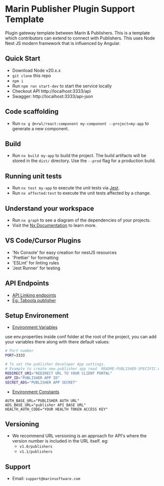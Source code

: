 # Marin Publisher Plugin Support Template

Plugin gateway template between Marin & Publishers. This is a template which contributors can extend to connect with Publishers. This uses Node Nest JS modern framework that is influenced by Angular.

## Quick Start

- Download Node v20.x.x
- `git clone` this repo
- `npm i`
- Run `npm run start-dev` to start the service locally
- Checkout API http://localhost:3333/api
- Swagger: http://localhost:3333/api-json

## Code scaffolding

- Run `nx g @nrwl/react:component my-component --project=my-app` to generate a new component.

## Build

- Run `nx build my-app` to build the project. The build artifacts will be stored in the `dist/` directory. Use the `--prod` flag for a production build.

## Running unit tests

- Run `nx test my-app` to execute the unit tests via [Jest](https://jestjs.io).
- Run `nx affected:test` to execute the unit tests affected by a change.

## Understand your workspace

- Run `nx graph` to see a diagram of the dependencies of your projects.
- Visit the [Nx Documentation](https://nx.dev) to learn more.

## VS Code/Cursor Plugins

- 'Nx Console' for easy creation for nestJS resources
- 'Prettier' for formatting
- 'ESLint' for linting rules
- 'Jest Runner' for testing

## API Endpoints

- [API Linking endpoints](README-API-HANDLING.md)
- [Eg: Taboola publisher](README-PUBLISHER-SPECIFIC.md)

## Setup Environement

- [Environment Variables](conf/env.properties)

use env.properties inside conf folder at the root of the project, you can add your variables there along with there default values:

```bash
# Port number
PORT=3333

# To set the publisher Developer App settings.
# Example to create new publisher app read  README-PUBLISHER-SPECIFIC.md
REDIRECT_URI="REDIRECT URL TO YOUR CLIENT PORTAL"
APP_ID="PUBLISHER APP ID"
SECRET_ADS="PUBLISHER APP SECRET"
```

- [Environment Constants](apps/api/src/environments/environment.ts)

```
AUTH_BASE_URL="PUBLISHER AUTH URL"
ADS_BASE_URL="publisher API BASE URL"
HEALTH_AUTH_CODE="YOUR HEALTH TOKEN ACCESS KEY"
```

## Versioning

- We recommend URL versioning is an approach for API's where the version number is included in the URL itself.
  eg:
  - `v1.0/publishers`
  - `v1.1/publishers`

## Support

- Email: `support@marinsoftware.com`
